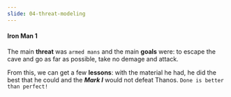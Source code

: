 ```yaml
---
slide: 04-threat-modeling
---
```


#### Iron Man 1

The main **threat** was `armed mans` and the main **goals** were: to escape the cave and go as far as possible, take no demage and attack.

From this, we can get a few **lessons**: with the material he had, he did the best that he could and the ***Mark I*** would not defeat Thanos. `Done is better than perfect!`